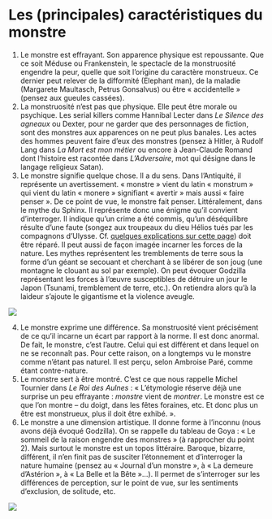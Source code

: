 # Les (principales) caractéristiques du monstre

1. Le monstre est effrayant. Son apparence physique est repoussante. Que ce soit Méduse ou Frankenstein, le spectacle de la monstruosité engendre la peur, quelle que soit l’origine du caractère monstrueux. Ce dernier peut relever de la difformité (Elephant man), de la maladie (Margarete Maultasch, Petrus Gonsalvus) ou être « accidentelle » (pensez aux gueules cassées).
2. La monstruosité n’est pas que physique. Elle peut être morale ou psychique. Les serial killers comme Hannibal Lecter dans *Le Silence des agneaux* ou Dexter, pour ne garder que des personnages de fiction, sont des monstres aux apparences on ne peut plus banales. Les actes des hommes peuvent faire d’eux des monstres (pensez à Hitler, à Rudolf Lang dans *La Mort est mon métier* ou encore à Jean-Claude Romand dont l’histoire est racontée dans *L’Adversaire*, mot qui désigne dans le langage religieux Satan).
3. Le monstre signifie quelque chose. Il a du sens. Dans l’Antiquité, il représente un avertissement. « monstre » vient du latin « monstrum » qui vient du latin « monere » signifiant « avertir » mais aussi « faire penser ». De ce point de vue, le monstre fait penser. Littéralement, dans le mythe du Sphinx. Il représente donc une énigme qu’il convient d’interroger. Il indique qu’un crime a été commis, qu’un déséquilibre résulte d’une faute (songez aux troupeaux du dieu Hélios tués par les compagnons d’Ulysse. Cf. [quelques explications sur cette page](http://www.ralentirtravaux.com/lettres/sequences/sixieme/sequence_11/helios.php)) doit être réparé. Il peut aussi de façon imagée incarner les forces de la nature. Les mythes représentent les tremblements de terre sous la forme d’un géant se secouant et cherchant à se libérer de son joug (une montagne le clouant au sol par exemple). On peut évoquer Godzilla représentant les forces à l’œuvre susceptibles de détruire un jour le Japon (Tsunami, tremblement de terre, etc.). On retiendra alors qu’à la laideur s’ajoute le gigantisme et la violence aveugle.

![](ACDC7B68-D2A8-4DB9-95B4-3125F308752A.jpeg)

4. Le monstre exprime une différence. Sa monstruosité vient précisément de ce qu’il incarne un écart par rapport à la norme. Il est donc anormal. De fait, le monstre, c’est l’autre. Celui qui est différent et dans lequel on ne se reconnaît pas. Pour cette raison, on a longtemps vu le monstre comme n’étant pas naturel. Il est perçu, selon Ambroise Paré, comme étant contre-nature.
5. Le monstre sert à être montré. C’est ce que nous rappelle Michel Tournier dans *Le Roi des Aulnes* : « L’étymologie réserve déjà une surprise un peu effrayante : *monstre* vient de *montrer*. Le monstre est ce que l’on montre – du doigt, dans les fêtes foraines, etc. Et donc plus un être est monstrueux, plus il doit être exhibé. ».
6. Le monstre a une dimension artistique. Il donne forme à l’inconnu (nous avons déjà évoqué Godzilla). On se rappelle du tableau de Goya : « Le sommeil de la raison engendre des monstres » (à rapprocher du point 2). Mais surtout le monstre est un topos littéraire. Baroque, bizarre, différent, il n’en finit pas de susciter l’étonnement et d’interroger la nature humaine (pensez au « Journal d’un monstre », à « La demeure d’Astérion », à « La Belle et la Bête »...). Il permet de s’interroger sur les différences de perception, sur le point de vue, sur les sentiments d’exclusion, de solitude, etc.

![](C7BE1C24-3322-4E03-BDDE-0F50100B35F4.jpeg)